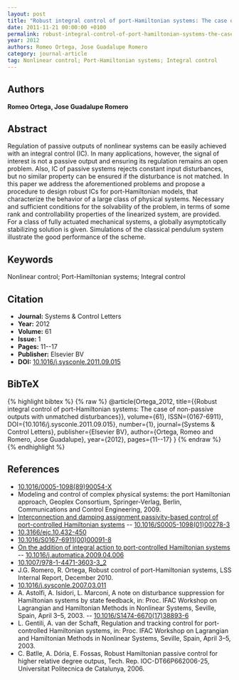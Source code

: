 ```yaml
---
layout: post
title: "Robust integral control of port-Hamiltonian systems: The case of non-passive outputs with unmatched disturbances"
date: 2011-11-21 00:00:00 +0100
permalink: robust-integral-control-of-port-hamiltonian-systems-the-case-of-non-passive-outputs-with-unmatched-disturbances
year: 2012
authors: Romeo Ortega, Jose Guadalupe Romero
category: journal-article
tag: Nonlinear control; Port-Hamiltonian systems; Integral control
---
```

 
## Authors
**Romeo Ortega, Jose Guadalupe Romero**
 
## Abstract
Regulation of passive outputs of nonlinear systems can be easily achieved with an integral control (IC). In many applications, however, the signal of interest is not a passive output and ensuring its regulation remains an open problem. Also, IC of passive systems rejects constant input disturbances, but no similar property can be ensured if the disturbance is not matched. In this paper we address the aforementioned problems and propose a procedure to design robust ICs for port-Hamiltonian models, that characterize the behavior of a large class of physical systems. Necessary and sufficient conditions for the solvability of the problem, in terms of some rank and controllability properties of the linearized system, are provided. For a class of fully actuated mechanical systems, a globally asymptotically stabilizing solution is given. Simulations of the classical pendulum system illustrate the good performance of the scheme.
 
## Keywords
Nonlinear control; Port-Hamiltonian systems; Integral control
 
## Citation
- **Journal:** Systems &amp; Control Letters
- **Year:** 2012
- **Volume:** 61
- **Issue:** 1
- **Pages:** 11--17
- **Publisher:** Elsevier BV
- **DOI:** [10.1016/j.sysconle.2011.09.015](https://doi.org/10.1016/j.sysconle.2011.09.015)
 
## BibTeX
{% highlight bibtex %}
{% raw %}
@article{Ortega_2012,
  title={{Robust integral control of port-Hamiltonian systems: The case of non-passive outputs with unmatched disturbances}},
  volume={61},
  ISSN={0167-6911},
  DOI={10.1016/j.sysconle.2011.09.015},
  number={1},
  journal={Systems &amp; Control Letters},
  publisher={Elsevier BV},
  author={Ortega, Romeo and Romero, Jose Guadalupe},
  year={2012},
  pages={11--17}
}
{% endraw %}
{% endhighlight %}
 
## References
- [10.1016/0005-1098(89)90054-X](https://doi.org/10.1016/0005-1098(89)90054-X)
- Modeling and control of complex physical systems: the port Hamiltonian approach, Geoplex Consortium, Springer-Verlag, Berlin, Communications and Control Engineering, 2009.
- [Interconnection and damping assignment passivity-based control of port-controlled Hamiltonian systems](interconnection-and-damping-assignment-passivity-based-control-of-port-controlled-hamiltonian-systems) -- [10.1016/S0005-1098(01)00278-3](https://doi.org/10.1016/S0005-1098(01)00278-3)
- [10.3166/ejc.10.432-450](https://doi.org/10.3166/ejc.10.432-450)
- [10.1016/S0167-6911(00)00091-8](https://doi.org/10.1016/S0167-6911(00)00091-8)
- [On the addition of integral action to port-controlled Hamiltonian systems](on-the-addition-of-integral-action-to-port-controlled-hamiltonian-systems) -- [10.1016/j.automatica.2009.04.006](https://doi.org/10.1016/j.automatica.2009.04.006)
- [10.1007/978-1-4471-3603-3_2](https://doi.org/10.1007/978-1-4471-3603-3_2)
- J.G. Romero, R. Ortega, Robust control of port-Hamiltonian systems, LSS Internal Report, December 2010.
- [10.1016/j.sysconle.2007.03.011](https://doi.org/10.1016/j.sysconle.2007.03.011)
- A. Astolfi, A. Isidori, L. Marconi, A note on disturbance suppression for Hamiltonian systems by state feedback, in: Proc. IFAC Workshop on Lagrangian and Hamiltonian Methods in Nonlinear Systems, Seville, Spain, April 3–5, 2003. -- [10.1016/S1474-6670(17)38893-6](https://doi.org/10.1016/S1474-6670(17)38893-6)
- L. Gentili, A. van der Schaft, Regulation and tracking control for port-controlled Hamiltonian systems, in: Proc. IFAC Workshop on Lagrangian and Hamiltonian Methods in Nonlinear Systems, Seville, Spain, April 3–5, 2003.
- C. Batlle, A. Dória, E. Fossas, Robust Hamiltonian passive control for higher relative degree outpus, Tech. Rep. IOC-DT66P662006-25, Universitat Politecnica de Catalunya, 2006.

